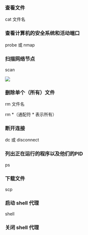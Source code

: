 ### 查看文件

cat 文件名

### 查看计算机的安全系统和活动端口

probe 或 nmap

### 扫描网络节点

scan

<img src="https://n.sinaimg.cn/sinacn10112/566/w1018h1148/20191111/fd6e-iieqapt6530904.jpg" />

### 删除单个（所有）文件

rm 文件名

rm *（通配符 * 表示所有）

### 断开连接

dc 或 disconnect

### 列出正在运行的程序以及他们的PID

ps

### 下载文件

scp

### 启动 shell 代理

shell

### 关闭 shell 代理


